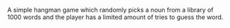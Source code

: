 A simple hangman game which randomly picks a noun from a library of 1000 words and the player has a limited amount of tries to guess the word.
